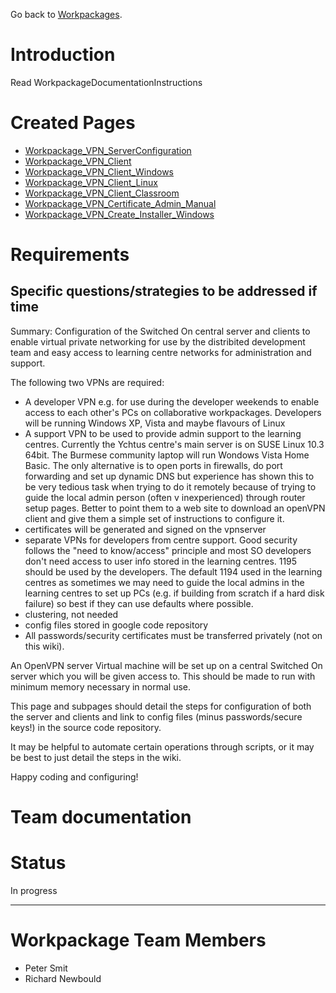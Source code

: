 Go back to [Workpackages](Workpackages.md).

# Introduction #
Read WorkpackageDocumentationInstructions

# Created Pages #
  * [Workpackage\_VPN\_ServerConfiguration](Workpackage_VPN_ServerConfiguration.md)
  * [Workpackage\_VPN\_Client](Workpackage_VPN_Client.md)
  * [Workpackage\_VPN\_Client\_Windows](Workpackage_VPN_Client_Windows.md)
  * [Workpackage\_VPN\_Client\_Linux](Workpackage_VPN_Client_Linux.md)
  * [Workpackage\_VPN\_Client\_Classroom](Workpackage_VPN_Client_Classroom.md)
  * [Workpackage\_VPN\_Certificate\_Admin\_Manual](Workpackage_VPN_Certificate_Admin_Manual.md)
  * [Workpackage\_VPN\_Create\_Installer\_Windows](Workpackage_VPN_Create_Installer_Windows.md)

# Requirements #

## Specific questions/strategies to be addressed if time ##
Summary: Configuration of the Switched On central server and clients to enable virtual private networking for use by the distribited development team and easy access to learning centre networks for administration and support.

The following two VPNs are required:
  * A developer VPN e.g. for use during the developer weekends to enable access to each other's PCs on collaborative workpackages.  Developers will be running Windows XP, Vista and maybe flavours of Linux
  * A support VPN to be used to provide admin support to the learning centres.  Currently the Ychtus centre's main server is on SUSE Linux 10.3 64bit.  The Burmese community laptop will run Wondows Vista Home Basic.  The only alternative is to open ports in firewalls, do port forwarding and set up dynamic DNS but experience has shown this to be very tedious task when trying to do it remotely because of trying to guide the local admin person (often v inexperienced) through router setup pages.  Better to point them to a web site to download an openVPN client and give them a simple set of instructions to configure it.
  * certificates will be generated and signed on the vpnserver
  * separate VPNs for developers from centre support.  Good security follows the "need to know/access" principle and most SO developers don't need access to user info stored in the learning centres.  1195 should be used by the developers.  The default 1194 used in the learning centres as sometimes we may need to guide the local admins in the learning centres to set up PCs (e.g. if building from scratch if a hard disk failure) so best if they can use defaults where possible.
  * clustering, not needed
  * config files stored in google code repository
  * All passwords/security certificates must be transferred privately (not on this wiki).

An OpenVPN server Virtual machine will be set up on a central Switched On server which you will be given access to.  This should be made to run with minimum memory necessary in normal use.

This page and subpages should detail the steps for configuration of both the server and clients and link to config files (minus passwords/secure keys!) in the source code repository.

It may be helpful to automate certain operations through scripts, or it may be best to just detail the steps in the wiki.

Happy coding and configuring!

# Team documentation #

# Status #
In progress


---


# Workpackage Team Members #
  * Peter Smit
  * Richard Newbould